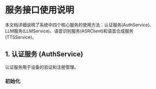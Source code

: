 # 服务接口使用说明

本文档详细说明了系统中四个核心服务的使用方法：认证服务(AuthService)、LLM服务(LLMService)、语音识别服务(ASRClient)和语音合成服务(TTSService)。

## 1. 认证服务 (AuthService)

认证服务用于设备的验证和注册管理。

### 初始化
